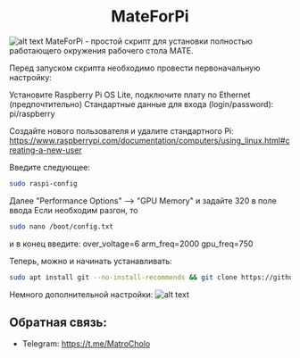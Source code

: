 <h1 align="center">MateForPi</h1>

![alt text](https://github.com/MatroCholo/mateforpi/blob/main/screenshot1.png)
MateForPi - простой скрипт для установки полностью работающего окружения рабочего стола MATE.

Перед запуском скрипта необходимо провести первоначальную настройку:

Установите Raspberry Pi OS Lite, подключите плату по Ethernet (предпочтительно)
Стандартные данные для входа (login/password): pi/raspberry

Создайте нового пользователя и удалите стандартного Pi: 
https://www.raspberrypi.com/documentation/computers/using_linux.html#creating-a-new-user

Введите следующее:
```sh
sudo raspi-config
```
Далее "Performance Options" --> "GPU Memory" и задайте 320 в поле ввода
Если необходим разгон, то
```sh
sudo nano /boot/config.txt
```
и в конец введите:
over_voltage=6
arm_freq=2000
gpu_freq=750

Теперь, можно и начинать устанавливать:
```sh
sudo apt install git --no-install-recommends && git clone https://github.com/MatroCholo/mateforpi/ && cd mateforpi && sudo chmod +x mateforpi && sudo mateforpi
```

Немного дополнительной настройки:
![alt text](https://github.com/MatroCholo/mateforpi/blob/main/screenshot2.png)

## Обратная связь:
- Telegram: https://t.me/MatroCholo
